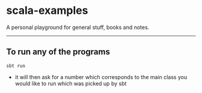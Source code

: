 # scala-examples

 A personal playground for general stuff, books and notes.

---

## To run any of the programs

```
sbt run
```

* it will then ask for a number which corresponds to the main class you would like to run which was picked up by sbt
